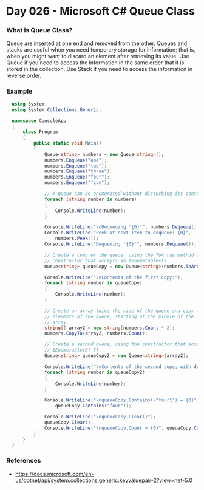   # Day 026 - Microsoft C# Queue<T> Class

  ### What is Queue<T> Class?
  Queue<T> are inserted at one end and removed from the other. Queues and stacks are useful when you need temporary storage for information; that is, when you might want to discard an element after retrieving its value. Use Queue<T> if you need to access the information in the same order that it is stored in the collection. Use Stack<T> if you need to access the information in reverse order.

  ### Example
  ```c#
    using System;
    using System.Collections.Generic;

    namespace ConsoleApp
    {
        class Program
        {
            public static void Main()
            {
                Queue<string> numbers = new Queue<string>();
                numbers.Enqueue("one");
                numbers.Enqueue("two");
                numbers.Enqueue("three");
                numbers.Enqueue("four");
                numbers.Enqueue("five");

                // A queue can be enumerated without disturbing its contents.
                foreach (string number in numbers)
                {
                    Console.WriteLine(number);
                }

                Console.WriteLine("\nDequeuing '{0}'", numbers.Dequeue());
                Console.WriteLine("Peek at next item to dequeue: {0}",
                    numbers.Peek());
                Console.WriteLine("Dequeuing '{0}'", numbers.Dequeue());

                // Create a copy of the queue, using the ToArray method and the
                // constructor that accepts an IEnumerable<T>.
                Queue<string> queueCopy = new Queue<string>(numbers.ToArray());

                Console.WriteLine("\nContents of the first copy:");
                foreach (string number in queueCopy)
                {
                    Console.WriteLine(number);
                }

                // Create an array twice the size of the queue and copy the
                // elements of the queue, starting at the middle of the
                // array.
                string[] array2 = new string[numbers.Count * 2];
                numbers.CopyTo(array2, numbers.Count);

                // Create a second queue, using the constructor that accepts an
                // IEnumerable(Of T).
                Queue<string> queueCopy2 = new Queue<string>(array2);

                Console.WriteLine("\nContents of the second copy, with duplicates and nulls:");
                foreach (string number in queueCopy2)
                {
                    Console.WriteLine(number);
                }

                Console.WriteLine("\nqueueCopy.Contains(\"four\") = {0}",
                    queueCopy.Contains("four"));

                Console.WriteLine("\nqueueCopy.Clear()");
                queueCopy.Clear();
                Console.WriteLine("\nqueueCopy.Count = {0}", queueCopy.Count);
            }
        }
    }

  ```
  ### References
  *  https://docs.microsoft.com/en-us/dotnet/api/system.collections.generic.keyvaluepair-2?view=net-5.0
